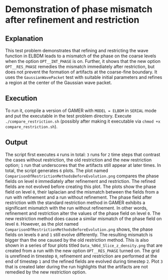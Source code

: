 # Demonstration of phase mismatch after refinement and restriction

## Explanation 
This test problem demonstrates that refining and restricting the wave function in ELBDM leads to a mismatch of the phase on the coarse levels when the option `OPT__INT_PHASE` is on.
Further, it shows that the new option `OPT__RES_PHASE` remedies the mismatch immediately after restriction, but does not prevent the formation of artifacts at the coarse-fine boundary. 
It uses the `GaussianWavePacket` test with suitable initial parameters and refines a region at the center of the Gaussian wave packet. 

## Execution
To run it, compile a version of GAMER with `MODEL = ELBDM` in `SERIAL` mode and put the executable in the test problem directory.
Execute `./compare_restriction.sh` (possibly after making it executable via `chmod +x compare_restriction.sh`).

## Output
The script first executes `4` runs in total: `3` runs for `2` time steps that contrast the cases without restriction, the old restriction and the new restriction option;
`1` run that underscores that the artifacts still appear at later times. In total, the script generates `6` plots.
The plot named `ComparisonOfRestrictionMethodsBeforeEvolution.png` compares the phase fields on level `0` immediately after refinement and restriction.
The refined fields are not evolved before creating this plot. 
The plots show the phase field on level `0`, their laplacian and the mismatch between the fields from a run with refinement and a run without refinement. 
The phase field after restriction with the standard restriction method in GAMER exhibits a significant mismatch with the run without refinement. 
In other words, refinement and restriction alter the values of the phase field on level `0`. 
The new restriction method does cause a similar mismatch of the phase field on level `0`. 
However, as the plot named `ComparisonOfRestrictionMethodsBeforeEvolution.png` shows, the phase fields on levels `0` and `1` still evolve differently.
The resulting mismatch is bigger than the one caused by the old restriction method.
This is also shown in a series of four plots titled `Data_%06d_Slice_z_density.png` that are created from a run with the new option `OPT__RES_PHASE` turned on.
The grid is unrefined in timestep `0`, refinement and restriction are performed at the end of timestep `1` and the refined fields are evolved during timestep `2`.
Plot `3` that is created later during the run highlights that the artifacts are not remedied by the new restriction option. 
